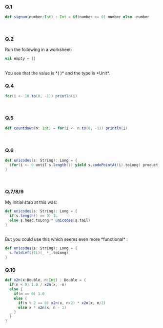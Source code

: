 ### Q.1<br>

```scala
def signum(number:Int) : Int = if(number >= 0) number else -number
```
<br>

### Q.2<br>

Run the following in a worksheet:
```scala
val empty = {}
```
<br>
You see that the value is *( )* and the type is *Unit*.
<br>

### Q.4<br>

```scala
for(i <- 10.to(0, -1)) println(i)
```
<br>

### Q.5<br>
```scala
def countdown(n: Int) = for(i <- n.to(0, -1)) println(i)
```
<br>

### Q.6<br>
```scala
def unicodes(s: String): Long = {
  (for(i <- 0 until s.length()) yield s.codePointAt(i).toLong) product
}  
 ```
<br>

### Q.7/8/9<br>
My initial stab at this was:
```scala
def unicodes(s: String): Long = {
  if(s.length() == 0) 1L
  else s.head.toLong * unicodes(s.tail)
}  
```
<br>
But you could use this which seems even more *functional* :<br>

```scala
def unicodes(s: String): Long = {
  s.foldLeft(1L)(_ *_.toLong)   
}  
```

### Q.10<br>

```scala
def x2n(x:Double, n:Int) : Double = {
  if(n < 0) 1.0 / x2n(x, -n)
  else {
    if(n == 0) 1.0
    else {
      if(n % 2 == 0) x2n(x, n/2) * x2n(x, n/2)
      else x * x2n(x, n - 1)
    }
  }
}      
```
<br>


